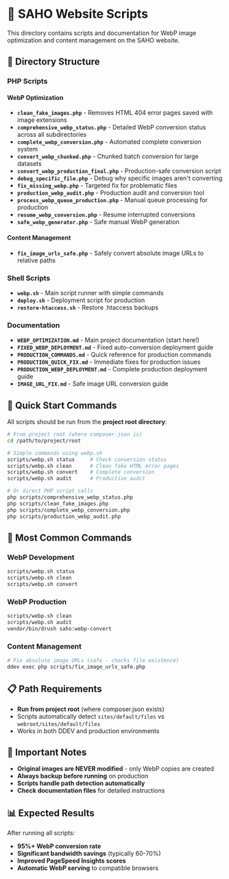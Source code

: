 # 🚀 SAHO Website Scripts

This directory contains scripts and documentation for WebP image optimization and content management on the SAHO website.

## 📁 Directory Structure

### PHP Scripts

#### WebP Optimization
- **`clean_fake_images.php`** - Removes HTML 404 error pages saved with image extensions
- **`comprehensive_webp_status.php`** - Detailed WebP conversion status across all subdirectories
- **`complete_webp_conversion.php`** - Automated complete conversion system
- **`convert_webp_chunked.php`** - Chunked batch conversion for large datasets
- **`convert_webp_production_final.php`** - Production-safe conversion script
- **`debug_specific_file.php`** - Debug why specific images aren't converting
- **`fix_missing_webp.php`** - Targeted fix for problematic files
- **`production_webp_audit.php`** - Production audit and conversion tool
- **`process_webp_queue_production.php`** - Manual queue processing for production
- **`resume_webp_conversion.php`** - Resume interrupted conversions
- **`safe_webp_generator.php`** - Safe manual WebP generation

#### Content Management
- **`fix_image_urls_safe.php`** - Safely convert absolute image URLs to relative paths

### Shell Scripts
- **`webp.sh`** - Main script runner with simple commands
- **`deploy.sh`** - Deployment script for production
- **`restore-htaccess.sh`** - Restore .htaccess backups

### Documentation
- **`WEBP_OPTIMIZATION.md`** - Main project documentation (start here!)
- **`FIXED_WEBP_DEPLOYMENT.md`** - Fixed auto-conversion deployment guide
- **`PRODUCTION_COMMANDS.md`** - Quick reference for production commands
- **`PRODUCTION_QUICK_FIX.md`** - Immediate fixes for production issues
- **`PRODUCTION_WEBP_DEPLOYMENT.md`** - Complete production deployment guide
- **`IMAGE_URL_FIX.md`** - Safe image URL conversion guide

## 🔧 **Quick Start Commands**

All scripts should be run from the **project root directory**:

```bash
# From project root (where composer.json is)
cd /path/to/project/root

# Simple commands using webp.sh
scripts/webp.sh status     # Check conversion status
scripts/webp.sh clean      # Clean fake HTML error pages
scripts/webp.sh convert    # Complete conversion
scripts/webp.sh audit      # Production audit

# Or direct PHP script calls
php scripts/comprehensive_webp_status.php
php scripts/clean_fake_images.php
php scripts/complete_webp_conversion.php
php scripts/production_webp_audit.php
```

## 🎯 **Most Common Commands**

### WebP Development
```bash
scripts/webp.sh status
scripts/webp.sh clean
scripts/webp.sh convert
```

### WebP Production
```bash
scripts/webp.sh clean
scripts/webp.sh audit
vendor/bin/drush saho:webp-convert
```

### Content Management
```bash
# Fix absolute image URLs (safe - checks file existence)
ddev exec php scripts/fix_image_urls_safe.php
```

## 📋 **Path Requirements**

- **Run from project root** (where composer.json exists)
- Scripts automatically detect `sites/default/files` vs `webroot/sites/default/files`
- Works in both DDEV and production environments

## 🚨 **Important Notes**

- **Original images are NEVER modified** - only WebP copies are created
- **Always backup before running** on production
- **Scripts handle path detection automatically**
- **Check documentation files** for detailed instructions

## 📊 **Expected Results**

After running all scripts:
- **95%+ WebP conversion rate**
- **Significant bandwidth savings** (typically 60-70%)
- **Improved PageSpeed Insights scores**
- **Automatic WebP serving** to compatible browsers